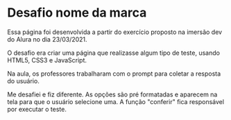 # Desafio nome da marca

Essa página foi desenvolvida a partir do exercício proposto na imersão dev do Alura no dia 23/03/2021.

O desafio era criar uma página que realizasse algum tipo de teste, usando HTML5, CSS3 e JavaScript.

Na aula, os professores trabalharam com o prompt para coletar a resposta do usuário. 

Me desafiei e fiz diferente. As opções são pré formatadas e aparecem na tela para que o usuário selecione uma. A função "conferir" fica responsável por executar o teste.

 

